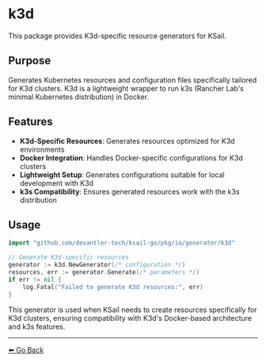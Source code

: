 # k3d

This package provides K3d-specific resource generators for KSail.

## Purpose

Generates Kubernetes resources and configuration files specifically tailored for K3d clusters. K3d is a lightweight wrapper to run k3s (Rancher Lab's minimal Kubernetes distribution) in Docker.

## Features

- **K3d-Specific Resources**: Generates resources optimized for K3d environments
- **Docker Integration**: Handles Docker-specific configurations for K3d clusters
- **Lightweight Setup**: Generates configurations suitable for local development with K3d
- **k3s Compatibility**: Ensures generated resources work with the k3s distribution

## Usage

```go
import "github.com/devantler-tech/ksail-go/pkg/io/generator/k3d"

// Generate K3d-specific resources
generator := k3d.NewGenerator(/* configuration */)
resources, err := generator.Generate(/* parameters */)
if err != nil {
    log.Fatal("Failed to generate K3d resources:", err)
}
```

This generator is used when KSail needs to create resources specifically for K3d clusters, ensuring compatibility with K3d's Docker-based architecture and k3s features.

---

[⬅️ Go Back](../../../../README.md)